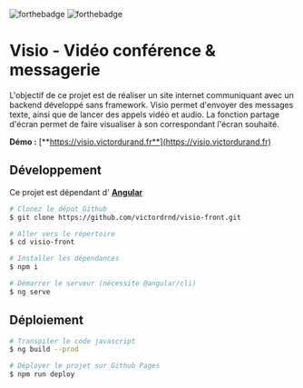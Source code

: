 ![forthebadge](https://forthebadge.com/images/badges/made-with-javascript.svg)
![forthebadge](https://forthebadge.com/images/badges/built-with-love.svg)


# Visio - Vidéo conférence & messagerie

L'objectif de ce projet est de réaliser un site internet communiquant avec un backend développé sans framework.
Visio permet d'envoyer des messages texte, ainsi que de lancer des appels vidéo et audio. La fonction partage d'écran permet de faire visualiser à son correspondant l'écran souhaité. 

**Démo :** [**https://visio.victordurand.fr**](https://visio.victordurand.fr)  
## Développement

Ce projet est dépendant d' [**Angular**](https://angular.io/)

```bash
# Clonez le dépot Github 
$ git clone https://github.com/victordrnd/visio-front.git

# Aller vers le répertoire
$ cd visio-front

# Installer les dépendances
$ npm i

# Démarrer le serveur (nécessite @angular/cli)
$ ng serve
```


## Déploiement

```bash
# Transpiler le code javascript
$ ng build --prod

# Déployer le projet sur Github Pages
$ npm run deploy
```
